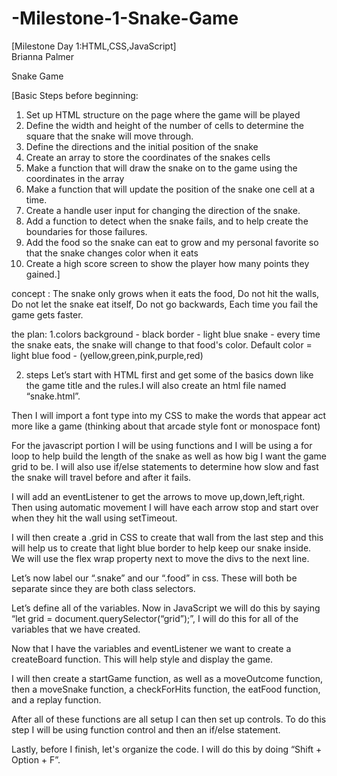 # -Milestone-1-Snake-Game

[Milestone Day 1:HTML,CSS,JavaScript]                                              
Brianna Palmer 

Snake Game

[Basic Steps before beginning:
1. Set up HTML structure on the page where the game will be played
2. Define the width and height of the number of cells to determine the square that the snake will move through.
3. Define the directions and the initial position of the snake
4. Create an array to store the coordinates of the snakes cells
5. Make a function that will draw the snake on to the game using the coordinates in the array 
6. Make a function that will update the position of the snake one cell at a time.
7. Create a handle user input for changing the direction of the snake.
8. Add a function to detect when the snake fails, and to help create the boundaries for those failures.
9. Add the food so the snake can eat to grow and my personal favorite so that the snake changes color when it eats
10. Create a high score screen to show the player how many points they gained.]


concept : 
The snake only grows when it eats the food, 
Do not hit the walls, 
Do not let the snake eat itself, 
Do not go backwards, 
Each time you fail the game gets faster.

the plan:
1.colors 
background - black 
border - light blue
snake - every time the snake eats, the snake will change to that food's color. Default color = light blue
food - (yellow,green,pink,purple,red)

2. steps 
Let’s start with HTML first and get some of the  basics down like the game title and the rules.I will also create an html file named “snake.html”. 

Then I will import a font type into my CSS to make the words that appear act more like a game (thinking about that arcade style font or monospace font)

For the javascript portion I will be using functions and I will be using a for loop to help build the length of the snake as well as how big I want the game grid to be. I will also use if/else statements to determine how slow and fast the snake will travel before and after it fails.

I will add an eventListener to get the arrows to move up,down,left,right. Then using automatic movement I will have each arrow stop and start over when they hit the wall using setTimeout.

I will then create a .grid in CSS to create that wall from the last step and this will help us to create that light blue border to help keep our snake inside. We will use the flex wrap property next to move the divs to the next line.

Let’s now label our “.snake” and our “.food” in css. These will both be separate since they are both class selectors. 

Let’s define all of the variables. Now in JavaScript we will do this by saying “let grid = document.querySelector(“grid”);”, I will do this for all of the variables that we have created.

Now that I have the variables and eventListener we want to create a createBoard function. This will help style and display the game.

I will then create a startGame function, as well as a moveOutcome function, then a moveSnake function, a checkForHits function, the eatFood function, and a replay function. 

After all of these functions are all setup I can then set up controls. To do this step I will be using function control and then an if/else statement.

Lastly, before I finish, let's organize the code. I will do this by doing “Shift + Option + F”.



